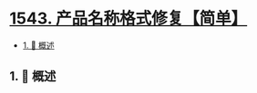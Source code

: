 # [1543. 产品名称格式修复【简单】](https://github.com/tnotesjs/TNotes.leetcode/tree/main/notes/1543.%20%E4%BA%A7%E5%93%81%E5%90%8D%E7%A7%B0%E6%A0%BC%E5%BC%8F%E4%BF%AE%E5%A4%8D%E3%80%90%E7%AE%80%E5%8D%95%E3%80%91)

<!-- region:toc -->

- [1. 📝 概述](#1--概述)

<!-- endregion:toc -->

## 1. 📝 概述
